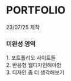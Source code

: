# PORTFOLIO  

23/07/25 제작

<h3>미완성 영역</h3>
1. 포트폴리오 사이트들 <br>
2. 반응형 웹디자인해야함<br>
3. 디자인 좀 더 생각해보기

